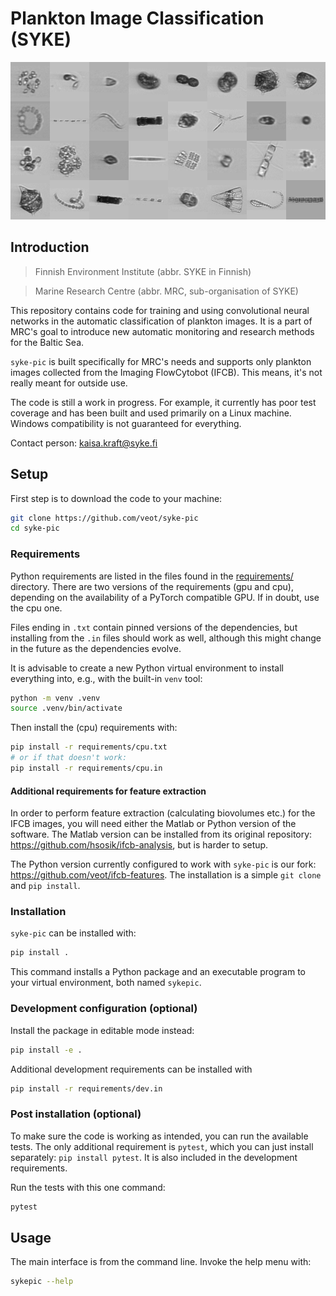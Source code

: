 # Plankton Image Classification (SYKE)

![IFCB images](collage.png)

## Introduction

> Finnish Environment Institute (abbr. SYKE in Finnish)

> Marine Research Centre (abbr. MRC, sub-organisation of SYKE)

This repository contains code for training and using convolutional neural networks in the automatic classification of plankton images. It is a part of MRC's goal to introduce new automatic monitoring and research methods for the Baltic Sea.

`syke-pic` is built specifically for MRC's needs and supports only plankton images collected from the Imaging FlowCytobot (IFCB). This means, it's not really meant for outside use.

The code is still a work in progress. For example, it currently has poor test coverage and has been built and used primarily on a Linux machine. Windows compatibility is not guaranteed for everything.

Contact person: kaisa.kraft@syke.fi

## Setup

First step is to download the code to your machine:

```sh
git clone https://github.com/veot/syke-pic
cd syke-pic
```

### Requirements

Python requirements are listed in the files found in the [requirements/](requirements/) directory. There are two versions of the requirements (gpu and cpu), depending on the availability of a PyTorch compatible GPU. If in doubt, use the cpu one.

Files ending in `.txt` contain pinned versions of the dependencies, but installing from the `.in` files should work as well, although this might change in the future as the dependencies evolve.

It is advisable to create a new Python virtual environment to install everything into, e.g., with the built-in `venv` tool:

```sh
python -m venv .venv
source .venv/bin/activate
```

Then install the (cpu) requirements with:

```sh
pip install -r requirements/cpu.txt
# or if that doesn't work:
pip install -r requirements/cpu.in
```

#### Additional requirements for feature extraction

In order to perform feature extraction (calculating biovolumes etc.) for the IFCB images, you will need either the Matlab or Python version of the software. The Matlab version can be installed from its original repository: https://github.com/hsosik/ifcb-analysis, but is harder to setup.

The Python version currently configured to work with `syke-pic` is our fork: https://github.com/veot/ifcb-features. The installation is a simple `git clone` and `pip install`.

### Installation

`syke-pic` can be installed with:

```sh
pip install .
```

This command installs a Python package and an executable program to your virtual environment, both named `sykepic`.

### Development configuration (optional)

Install the package in editable mode instead:

```sh
pip install -e .
```

Additional development requirements can be installed with

```sh
pip install -r requirements/dev.in
```

### Post installation (optional)

To make sure the code is working as intended, you can run the available tests. The only additional requirement is `pytest`, which you can just install separately: `pip install pytest`. It is also included in the development requirements.

Run the tests with this one command:

```sh
pytest
```

## Usage

The main interface is from the command line. Invoke the help menu with:

```sh
sykepic --help
```
